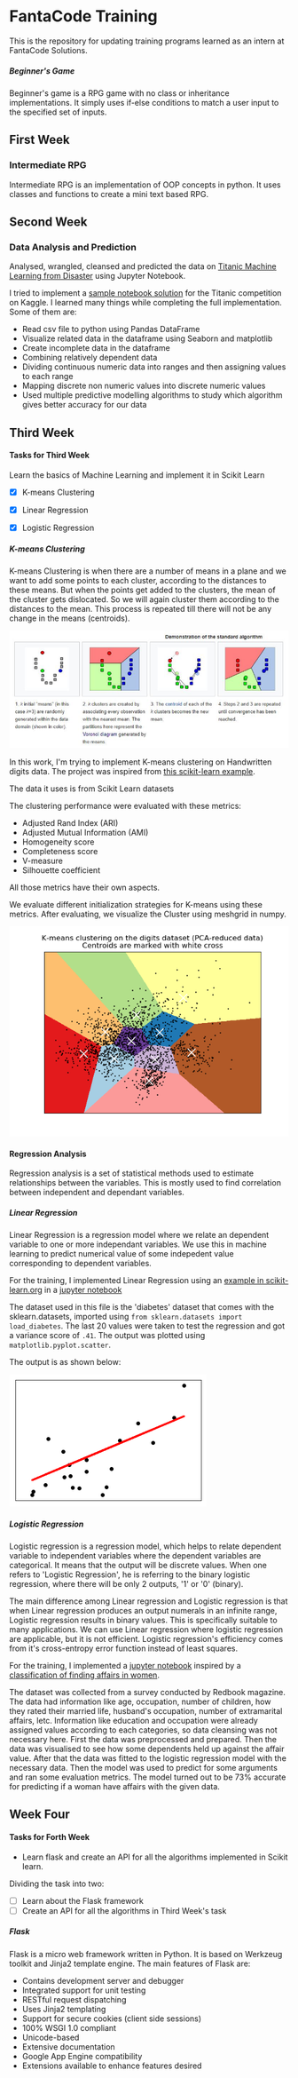 # FantaCode Training

This is the repository for updating training programs learned as an intern at FantaCode Solutions.


##### Beginner's Game

Beginner's game is a RPG game with no class or inheritance implementations. It simply uses if-else conditions to match a user input to the specified set of inputs.

## First Week 

### Intermediate RPG

Intermediate RPG is an implementation of OOP concepts in python. It uses classes and functions to create a mini text based RPG.

## Second Week

### Data Analysis and Prediction

Analysed, wrangled, cleansed and predicted the data on [Titanic Machine Learning from Disaster](https://www.kaggle.com/c/titanic) using Jupyter Notebook.

I tried to implement a [sample notebook solution](https://www.kaggle.com/startupsci/titanic-data-science-solutions/notebook) for the Titanic competition on Kaggle. I learned many things while completing the full implementation. Some of them are:
 - Read csv file to python using Pandas DataFrame
 - Visualize related data in the dataframe using Seaborn and matplotlib
 - Create incomplete data in the dataframe
 - Combining relatively dependent data
 - Dividing continuous numeric data into ranges and then assigning values to each range
 - Mapping discrete non numeric values into discrete numeric values
 - Used multiple predictive modelling algorithms to study which algorithm gives better accuracy for our data


## Third Week

#### Tasks for Third Week
 
Learn the basics of Machine Learning and implement it in Scikit Learn
 - [x] K-means Clustering
 - [x] Linear Regression
 - [x] Logistic Regression


 ##### K-means Clustering

 K-means Clustering is when there are a number of means in a plane and we want to add some points to each cluster, according to the distances to these means. But when the points get added to the clusters, the mean of the cluster gets dislocated. So we will again cluster them according to the distances to the mean. This process is repeated till there will not be any change in the means (centroids).

 ![K-means Clustering](images/Kmeans.JPG)


 In this work, I'm trying to implement K-means clustering on Handwritten digits data. The project was inspired from [this scikit-learn example](http://scikit-learn.org/stable/auto_examples/cluster/plot_kmeans_digits.html).

The data it uses is from Scikit Learn datasets

The clustering performance were evaluated with these metrics:
- Adjusted Rand Index (ARI)
- Adjusted Mutual Information (AMI)
- Homogeneity score
- Completeness score
- V-measure
- Silhouette coefficient

All those metrics have their own aspects.

We evaluate different initialization strategies for K-means using these metrics.
After evaluating, we visualize the Cluster using meshgrid in numpy. 

![K-means Clustedred](images/Visualised.JPEG)

#### Regression Analysis

Regression analysis is a set of statistical methods used to estimate relationships between the variables. This is mostly used to find correlation between independent and dependant variables.

##### Linear Regression

Linear Regression is a regression model where we relate an dependent variable to one or more independant variables. We use this in machine learning to predict numerical value of some indepedent value corresponding to dependent variables. 

For the training, I implemented Linear Regression using an [example in scikit-learn.org](http://scikit-learn.org/stable/auto_examples/linear_model/plot_ols.html#sphx-glr-auto-examples-linear-model-plot-ols-py) in a [jupyter notebook](Third%20Week/LinearRegressionExample.ipynb)

The dataset used in this file is the 'diabetes' dataset that comes with the sklearn.datasets, imported using ```from sklearn.datasets import load_diabetes```. The last 20 values were taken to test the regression and got a variance score of `.41`. The output was plotted using ```matplotlib.pyplot.scatter```. 

The output is as shown below: 

![Linear Regression Output](images/LinearRegressionOut.jpeg)


##### Logistic Regression

Logistic regression is a regression model, which helps to relate dependent variable to independent variables where the dependent variables are categorical. It means that the output will be discrete values. When one refers to 'Logistic Regression', he is referring to the binary logistic regression, where there will be only 2 outputs, '1' or '0' (binary). 

The main difference among Linear regression and Logistic regression is that when Linear regression produces an output numerals in an infinite range, Logistic regression results in binary values. This is specifically suitable to many applications. We can use Linear regression where logistic regression are applicable, but it is not efficient. Logistic regression's efficiency comes from it's cross-entropy error function instead of least squares.

For the training, I implemented a [jupyter notebook](Third%20Week/LogisticRegression_Affairs.ipynb) inspired by a [classification of finding affairs in women](http://nbviewer.jupyter.org/gist/justmarkham/6d5c061ca5aee67c4316471f8c2ae976).


The dataset was collected from a survey conducted by Redbook magazine. The data had information like age, occupation, number of children, how they rated their married life, husband's occupation, number of extramarital affairs, letc. Information like education and occupation were already assigned values according to each categories, so data cleansing was not necessary here. First the data was preprocessed and prepared. Then the data was visualised to see how some dependents held up against the affair value. After that the data was fitted to the logistic regression model with the necessary data. Then the model was used to predict for some arguments and ran some evaluation metrics. The model turned out to be 73% accurate for predicting if a woman have affairs with the given data.


## Week Four

#### Tasks for Forth Week

- Learn flask and create an API for all the algorithms implemented in Scikit learn.

Dividing the task into two:
 
- [ ] Learn about the Flask framework
- [ ] Create an API for all the algorithms in Third Week's task

##### Flask 

Flask is a micro web framework written in Python. It is based on Werkzeug toolkit and Jinja2 template engine. The main features of Flask are:

- Contains development server and debugger
- Integrated support for unit testing
- RESTful request dispatching
- Uses Jinja2 templating
- Support for secure cookies (client side sessions)
- 100% WSGI 1.0 compliant
- Unicode-based
- Extensive documentation
- Google App Engine compatibility
- Extensions available to enhance features desired


